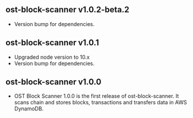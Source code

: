 ## ost-block-scanner v1.0.2-beta.2
- Version bump for dependencies.

## ost-block-scanner v1.0.1
- Upgraded node version to 10.x
- Version bump for dependencies.

## ost-block-scanner v1.0.0
- OST Block Scanner 1.0.0 is the first release of ost-block-scanner. It scans chain and stores blocks, transactions and transfers data in AWS DynamoDB.
